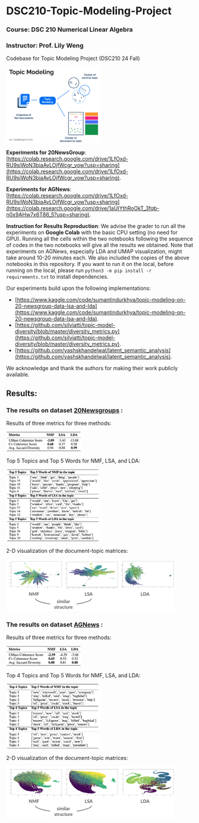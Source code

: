 # DSC210-Topic-Modeling-Project
### Course: DSC 210 Numerical Linear Algebra
### Instructor: Prof. Lily Weng

Codebase for Topic Modeling Project (DSC210 24 Fall)

<img width="50%" src="https://github.com/lodino/DSC210-Topic-Modeling-Project/blob/main/images/image5.png">

**Experiments for 20NewsGroup**: [https://colab.research.google.com/drive/1LfOxd-RU9siWoN3biaAvLOjfWcgr_vow?usp=sharing](https://colab.research.google.com/drive/1LfOxd-RU9siWoN3biaAvLOjfWcgr_vow?usp=sharing).

**Experiments for AGNews**: [https://colab.research.google.com/drive/1LfOxd-RU9siWoN3biaAvLOjfWcgr_vow?usp=sharing](https://colab.research.google.com/drive/1aUIYthRoOkT_3fqb-n0x9AHw7x6T86_5?usp=sharing).

**Instruction for Results Reproduction**: We advise the grader to run all the experiments on **Google Colab** with the basic CPU setting (no need for GPU). Running all the cells within the two notebooks following the sequence of codes in the two notebooks will give all the results we obtained. Note that experiments on AGNews, especially LDA and UMAP visualization, might take around 10-20 minutes each. We also included the copies of the above notebooks in this repository. If you want to run it on the local, before running on the local, please run `python3 -m pip install -r requirements.txt` to install dependencies. 

Our experiments build upon the following implementations:
- [https://www.kaggle.com/code/sumantindurkhya/topic-modeling-on-20-newsgroup-data-lsa-and-lda](https://www.kaggle.com/code/sumantindurkhya/topic-modeling-on-20-newsgroup-data-lsa-and-lda).
- [https://github.com/silviatti/topic-model-diversity/blob/master/diversity_metrics.py](https://github.com/silviatti/topic-model-diversity/blob/master/diversity_metrics.py).
- [https://github.com/yashskhandelwal/latent_semantic_analysis](https://github.com/yashskhandelwal/latent_semantic_analysis).

We acknowledge and thank the authors for making their work publicly available.


## Results:
  
### The results on dataset [20Newsgroups](https://www.kaggle.com/datasets/crawford/20-newsgroups) :

Results of three metrics for three methods: 

<img width="40%" src="https://github.com/lodino/DSC210-Topic-Modeling-Project/blob/main/images/image8.png">

Top 5 Topics and Top 5 Words for NMF, LSA, and LDA:

<img width="50%" src="https://github.com/lodino/DSC210-Topic-Modeling-Project/blob/main/images/image11.png">

2-D visualization of the document-topic matrices:

<img width="90%" src="https://github.com/lodino/DSC210-Topic-Modeling-Project/blob/main/images/image6.png">

### The results on dataset [AGNews](https://www.kaggle.com/datasets/amananandrai/ag-news-classification-dataset) :

Results of three metrics for three methods: 

<img width="40%" src="https://github.com/lodino/DSC210-Topic-Modeling-Project/blob/main/images/image9.png">

Top 4 Topics and Top 5 Words for NMF, LSA, and LDA:

<img width="50%" src="https://github.com/lodino/DSC210-Topic-Modeling-Project/blob/main/images/image10.png">

2-D visualization of the document-topic matrices:

<img width="90%" src="https://github.com/lodino/DSC210-Topic-Modeling-Project/blob/main/images/image7.png">
